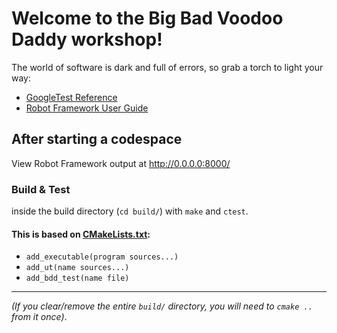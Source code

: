 # Welcome to the Big Bad Voodoo Daddy workshop!

The world of software is dark and full of errors, so grab a torch to light your way:
- [GoogleTest Reference](https://google.github.io/googletest/reference/testing.html)
- [Robot Framework User Guide](https://robotframework.org/robotframework/latest/RobotFrameworkUserGuide.html)


## After starting a codespace

View Robot Framework output at http://0.0.0.0:8000/


### Build & Test
inside the build directory (`cd build/`) with
`make` and `ctest`.

#### This is based on [CMakeLists.txt](CMakeLists.txt):
- `add_executable(program sources...)`
- `add_ut(name sources...)`
- `add_bdd_test(name file)`


--- 

_(If you clear/remove the entire `build/` directory, you will need to `cmake ..` from it once)_.

